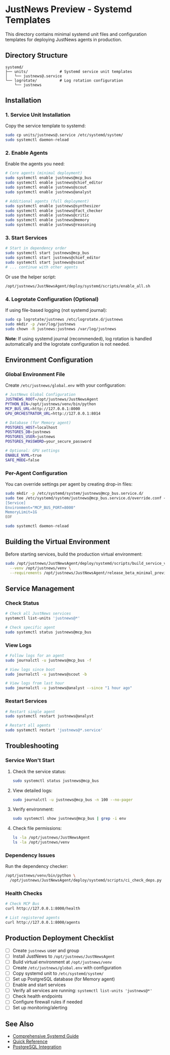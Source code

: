 # JustNews Preview - Systemd Templates

This directory contains minimal systemd unit files and configuration templates for deploying JustNews agents in production.

## Directory Structure

```
systemd/
├── units/              # Systemd service unit templates
│   └── justnews@.service
└── logrotate/          # Log rotation configuration
    └── justnews
```

## Installation

### 1. Service Unit Installation

Copy the service template to systemd:

```bash
sudo cp units/justnews@.service /etc/systemd/system/
sudo systemctl daemon-reload
```

### 2. Enable Agents

Enable the agents you need:

```bash
# Core agents (minimal deployment)
sudo systemctl enable justnews@mcp_bus
sudo systemctl enable justnews@chief_editor
sudo systemctl enable justnews@scout
sudo systemctl enable justnews@analyst

# Additional agents (full deployment)
sudo systemctl enable justnews@synthesizer
sudo systemctl enable justnews@fact_checker
sudo systemctl enable justnews@critic
sudo systemctl enable justnews@memory
sudo systemctl enable justnews@reasoning
```

### 3. Start Services

```bash
# Start in dependency order
sudo systemctl start justnews@mcp_bus
sudo systemctl start justnews@chief_editor
sudo systemctl start justnews@scout
# ... continue with other agents
```

Or use the helper script:

```bash
/opt/justnews/JustNewsAgent/deploy/systemd/scripts/enable_all.sh
```

### 4. Logrotate Configuration (Optional)

If using file-based logging (not systemd journal):

```bash
sudo cp logrotate/justnews /etc/logrotate.d/justnews
sudo mkdir -p /var/log/justnews
sudo chown -R justnews:justnews /var/log/justnews
```

**Note**: If using systemd journal (recommended), log rotation is handled automatically and the logrotate configuration is not needed.

## Environment Configuration

### Global Environment File

Create `/etc/justnews/global.env` with your configuration:

```bash
# JustNews Global Configuration
JUSTNEWS_ROOT=/opt/justnews/JustNewsAgent
PYTHON_BIN=/opt/justnews/venv/bin/python
MCP_BUS_URL=http://127.0.0.1:8000
GPU_ORCHESTRATOR_URL=http://127.0.0.1:8014

# Database (for Memory agent)
POSTGRES_HOST=localhost
POSTGRES_DB=justnews
POSTGRES_USER=justnews
POSTGRES_PASSWORD=your_secure_password

# Optional: GPU settings
ENABLE_NVML=true
SAFE_MODE=false
```

### Per-Agent Configuration

You can override settings per agent by creating drop-in files:

```bash
sudo mkdir -p /etc/systemd/system/justnews@mcp_bus.service.d/
sudo tee /etc/systemd/system/justnews@mcp_bus.service.d/override.conf << EOF
[Service]
Environment="MCP_BUS_PORT=8000"
MemoryLimit=1G
EOF

sudo systemctl daemon-reload
```

## Building the Virtual Environment

Before starting services, build the production virtual environment:

```bash
sudo /opt/justnews/JustNewsAgent/deploy/systemd/scripts/build_service_venv.sh \
  --venv /opt/justnews/venv \
  --requirements /opt/justnews/JustNewsAgent/release_beta_minimal_preview/requirements-runtime.txt
```

## Service Management

### Check Status

```bash
# Check all JustNews services
systemctl list-units 'justnews@*'

# Check specific agent
sudo systemctl status justnews@mcp_bus
```

### View Logs

```bash
# Follow logs for an agent
sudo journalctl -u justnews@mcp_bus -f

# View logs since boot
sudo journalctl -u justnews@scout -b

# View logs from last hour
sudo journalctl -u justnews@analyst --since "1 hour ago"
```

### Restart Services

```bash
# Restart single agent
sudo systemctl restart justnews@analyst

# Restart all agents
sudo systemctl restart 'justnews@*.service'
```

## Troubleshooting

### Service Won't Start

1. Check the service status:
   ```bash
   sudo systemctl status justnews@mcp_bus
   ```

2. View detailed logs:
   ```bash
   sudo journalctl -u justnews@mcp_bus -n 100 --no-pager
   ```

3. Verify environment:
   ```bash
   sudo systemctl show justnews@mcp_bus | grep -i env
   ```

4. Check file permissions:
   ```bash
   ls -la /opt/justnews/JustNewsAgent
   ls -la /opt/justnews/venv
   ```

### Dependency Issues

Run the dependency checker:

```bash
/opt/justnews/venv/bin/python \
  /opt/justnews/JustNewsAgent/deploy/systemd/scripts/ci_check_deps.py
```

### Health Checks

```bash
# Check MCP Bus
curl http://127.0.0.1:8000/health

# List registered agents
curl http://127.0.0.1:8000/agents
```

## Production Deployment Checklist

- [ ] Create `justnews` user and group
- [ ] Install JustNews to `/opt/justnews/JustNewsAgent`
- [ ] Build virtual environment at `/opt/justnews/venv`
- [ ] Create `/etc/justnews/global.env` with configuration
- [ ] Copy systemd unit to `/etc/systemd/system/`
- [ ] Set up PostgreSQL database (for Memory agent)
- [ ] Enable and start services
- [ ] Verify all services are running: `systemctl list-units 'justnews@*'`
- [ ] Check health endpoints
- [ ] Configure firewall rules if needed
- [ ] Set up monitoring/alerting

## See Also

- [Comprehensive Systemd Guide](../../deploy/systemd/COMPREHENSIVE_SYSTEMD_GUIDE.md)
- [Quick Reference](../../deploy/systemd/QUICK_REFERENCE.md)
- [PostgreSQL Integration](../../deploy/systemd/postgresql_integration.md)
